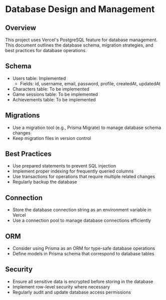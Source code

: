 # Database Design and Management

## Overview
This project uses Vercel's PostgreSQL feature for database management. This document outlines the database schema, migration strategies, and best practices for database operations.

## Schema
- Users table: Implemented
  - Fields: id, username, email, password, profile, createdAt, updatedAt
- Characters table: To be implemented
- Game sessions table: To be implemented
- Achievements table: To be implemented

## Migrations
- Use a migration tool (e.g., Prisma Migrate) to manage database schema changes
- Keep migration files in version control

## Best Practices
- Use prepared statements to prevent SQL injection
- Implement proper indexing for frequently queried columns
- Use transactions for operations that require multiple related changes
- Regularly backup the database

## Connection
- Store the database connection string as an environment variable in Vercel
- Use a connection pool to manage database connections efficiently

## ORM
- Consider using Prisma as an ORM for type-safe database operations
- Define models in Prisma schema that correspond to database tables

## Security
- Ensure all sensitive data is encrypted before storing in the database
- Implement row-level security where necessary
- Regularly audit and update database access permissions
